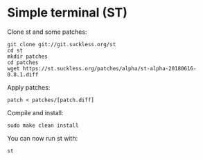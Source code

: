 # Simple terminal (ST)

Clone st and some patches:
```
git clone git://git.suckless.org/st
cd st
mkdir patches
cd patches
wget https://st.suckless.org/patches/alpha/st-alpha-20180616-0.8.1.diff
```

Apply patches:
```
patch < patches/[patch.diff]
```

Compile and install:
```
sudo make clean install
```

You can now run st with:
```
st
```
